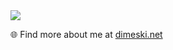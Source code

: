 
<img src="https://user-images.githubusercontent.com/77508540/236901162-918fbb28-ea76-4ac0-a0c6-0b7ed346ec6c.png">

🌐 Find more about me at [dimeski.net](https://dimeski.net/) 

<!--
**dimeskigj/dimeskigj** is a ✨ _special_ ✨ repository because its `README.md` (this file) appears on your GitHub profile.
<div style="width: 100%; display: flex; justify-content: center;">
<img src="https://github-readme-stats.vercel.app/api?username=dimeskigj&show_icons=true&theme=tokyonight" align="center" width="50%">
<div>
Here are some ideas to get you started:

- 🔭 I’m currently working on ...
- 🌱 I’m currently learning ...
- 👯 I’m looking to collaborate on ...
- 🤔 I’m looking for help with ...
- 💬 Ask me about ...
- 📫 How to reach me: ...
- 😄 Pronouns: ...
- ⚡ Fun fact: ...
-->
